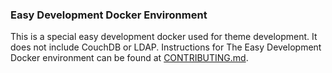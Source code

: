 ### Easy Development Docker Environment
This is a special easy development docker used for theme development. It does not include CouchDB or LDAP. Instructions for The Easy Development Docker environment can be found at [CONTRIBUTING.md](../../CONTRIBUTING.md#code-contributions-local-development).
